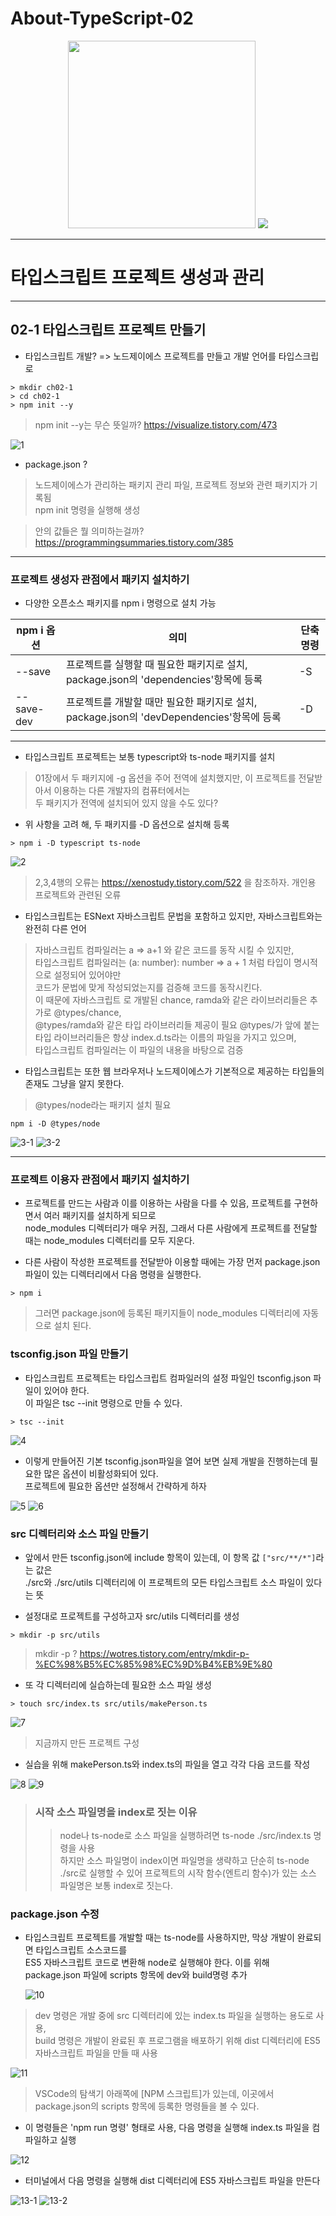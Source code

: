 # About-TypeScript-02
<p align="center">
 <img src="https://upload.wikimedia.org/wikipedia/commons/4/4c/Typescript_logo_2020.svg" width="300" height="300" >
 <img src="http://image.yes24.com/goods/89328106/200x0">
</p>

***  
# 타입스크립트 프로젝트 생성과 관리

***

## 02-1 타입스크립트 프로젝트 만들기  
  
  * 타입스크립트 개발?  => 노드제이에스 프로젝트를 만들고 개발 언어를 타입스크립로 
  
  ```
  > mkdir ch02-1
  > cd ch02-1
  > npm init --y
  ```
  
  > npm init --y는 무슨 뜻일까? https://visualize.tistory.com/473
  
  
![1](https://user-images.githubusercontent.com/50399804/103608080-cde7b780-4f5d-11eb-8bea-2090489e0b87.JPG)

  * package.json ?  
   > 노드제이에스가 관리하는 패키지 관리 파일, 프로젝트 정보와 관련 패키지가 기록됨  
   > npm init 명령을 실행해 생성
   
   > 안의 값들은 뭘 의미하는걸까? https://programmingsummaries.tistory.com/385

***

 ### 프로젝트 생성자 관점에서 패키지 설치하기
 
  * 다양한 오픈소스 패키지를 npm i 명령으로 설치 가능 
  
  npm i 옵션 | 의미 | 단축 명령
  -----------|-----|----------
  --save | 프로젝트를 실행할 때 필요한 패키지로 설치, package.json의 'dependencies'항목에 등록 | -S
  --save-dev | 프로젝트를 개발할 때만 필요한 패키지로 설치, package.json의 'devDependencies'항목에 등록 | -D
***
   
  * 타입스크립트 프로젝트는 보통 typescript와 ts-node 패키지를 설치  
  
  > 01장에서 두 패키지에 -g 옵션을 주어 전역에 설치했지만, 이 프로젝트를 전달받아서 이용하는 다른 개발자의 컴퓨터에서는  
    두 패키지가 전역에 설치되어 있지 않을 수도 있다?  
    
  * 위 사항을 고려 해, 두 패키지를 -D 옵션으로 설치해 등록
  
  ```
  > npm i -D typescript ts-node
  ```
 
 ![2](https://user-images.githubusercontent.com/50399804/103608792-806c4a00-4f5f-11eb-8af6-071a06f540e0.JPG)
 
  > 2,3,4행의 오류는 https://xenostudy.tistory.com/522 을 참조하자. 개인용 프로젝트와 관련된 오류
  
  * 타입스크립트는 ESNext 자바스크립트 문법을 포함하고 있지만, 자바스크립트와는 완전히 다른 언어
  
  > 자바스크립트 컴파일러는 a => a+1 와 같은 코드를 동작 시킬 수 있지만,  
    타입스크립트 컴파일러는 (a: number): number => a + 1 처럼 타입이 명시적으로 설정되어 있어야만  
    코드가 문법에 맞게 작성되었는지를 검증해 코드를 동작시킨다.  
    이 때문에 자바스크립트 로 개발된 chance, ramda와 같은 라이브러리들은 추가로 @types/chance,  
    @types/ramda와 같은 타입 라이브러리들 제공이 필요
    @types/가 앞에 붙는 타입 라이브러리들은 항상 index.d.ts라는 이름의 파일을 가지고 있으며,  
    타입스크립트 컴파일러는 이 파일의 내용을 바탕으로 검증
    
 * 타입스크립트는 또한 웹 브라우저나 노드제이에스가 기본적으로 제공하는 타입들의 존재도 그냥을 알지 못한다.
  > @types/node라는 패키지 설치 필요
  
  ```
  npm i -D @types/node
  ```
    
  ![3-1](https://user-images.githubusercontent.com/50399804/103609491-574cb900-4f61-11eb-97d7-d9593fa8223f.JPG)
  ![3-2](https://user-images.githubusercontent.com/50399804/103609494-587de600-4f61-11eb-96f0-cb7fc2a2a7b4.JPG)
  
  ***
  
  ### 프로젝트 이용자 관점에서 패키지 설치하기
  
  * 프로젝트를 만드는 사람과 이를 이용하는 사람을 다를 수 있음, 프로젝트를 구현하면서 여러 패키지를 설치하게 되므로  
    node_modules 디렉터리가 매우 커짐, 그래서 다른 사람에게 프로젝트를 전달할 때는 node_modules 디렉터리를 모두 지운다.
    
  * 다른 사람이 작성한 프로젝트를 전달받아 이용할 때에는 가장 먼저 package.json 파일이 있는 디렉터리에서 다음 명령을 실행한다.
  
  ```
  > npm i
  ```
  
  > 그러면 package.json에 등록된 패키지들이 node_modules 디렉터리에 자동으로 설치 된다.
  
  
  ### tsconfig.json 파일 만들기
  
  * 타입스크립트 프로젝트는 타입스크립트 컴파일러의 설정 파일인 tsconfig.json 파일이 있어야 한다.  
    이 파일은 tsc --init 명령으로 만들 수 있다.
    
  ```
  > tsc --init
  ```
  ![4](https://user-images.githubusercontent.com/50399804/103610749-32a61080-4f64-11eb-8dcb-110bc1ed1b05.JPG)
  
  * 이렇게 만들어진 기본 tsconfig.json파일을 열어 보면 실제 개발을 진행하는데 필요한 많은 옵션이 비활성화되어 있다.  
    프로젝트에 필요한 옵션만 설정해서 간략하게 하자   
    
![5](https://user-images.githubusercontent.com/50399804/103611136-fc1cc580-4f64-11eb-9022-3754e12f4e8d.JPG)
![6](https://user-images.githubusercontent.com/50399804/103611293-5453c780-4f65-11eb-8f08-52d67ca184b5.JPG)


### src 디렉터리와 소스 파일 만들기

* 앞에서 만든  tsconfig.json에 include 항목이 있는데, 이 항목 값 ```["src/**/*"]```라는 값은  
  ./src와 ./src/utils 디렉터리에 이 프로젝트의 모든 타입스크립트 소스 파일이 있다는 뜻
  
* 설정대로 프로젝트를 구성하고자 src/utils 디렉터리를 생성

```
> mkdir -p src/utils
```

> mkdir -p ?
  https://wotres.tistory.com/entry/mkdir-p-%EC%98%B5%EC%85%98%EC%9D%B4%EB%9E%80

* 또 각 디렉터리에 실습하는데 필요한 소스 파일 생성

```
> touch src/index.ts src/utils/makePerson.ts
```

![7](https://user-images.githubusercontent.com/50399804/103611652-11462400-4f66-11eb-9f0d-e9a7bb6e6e6d.JPG)
> 지금까지 만든 프로젝트 구성

* 실습을 위해 makePerson.ts와 index.ts의 파일을 열고 각각 다음 코드를 작성

![8](https://user-images.githubusercontent.com/50399804/103611822-6d10ad00-4f66-11eb-949b-dae1d133813c.JPG)
![9](https://user-images.githubusercontent.com/50399804/103611907-a0533c00-4f66-11eb-85d7-2b0c385d1552.JPG)

> ### 시작 소스 파일명을 index로 짓는 이유
>> node나 ts-node로 소스 파일을 실행하려면 ts-node ./src/index.ts 명령을 사용  
  하지만 소스 파일명이 index이면 파일명을 생략하고 단순히 ts-node ./src로 실행할 수 있어
  프로젝트의 시작 함수(엔트리 함수)가 있는 소스 파일명은 보통 index로 짓는다.
   
### package.json 수정
 
 * 타입스크립트 프로젝트를 개발할 때는 ts-node를 사용하지만, 막상 개발이 완료되면 타입스크립트 소스코드를  
   ES5 자바스크립트 코드로 변환해 node로 실행해야 한다. 이를 위해 package.json 파일에 scripts 항목에 dev와 build명령 추가
   
   ![10](https://user-images.githubusercontent.com/50399804/103612487-e230b200-4f67-11eb-8b9c-0cf274477574.JPG)

> dev 명령은 개발 중에 src 디렉터리에 있는 index.ts 파일을 실행하는 용도로 사용,  
  build 명령은 개발이 완료된 후 프로그램을 배포하기 위해 dist 디렉터리에 ES5 자바스크립트 파일을 만들 때 사용
  
![11](https://user-images.githubusercontent.com/50399804/103612699-55d2bf00-4f68-11eb-9462-2b68506aab7e.JPG)
> VSCode의 탐색기 아래쪽에 [NPM 스크립트]가 있는데, 이곳에서 package.json의 scripts 항목에 등록한 명령들을 볼 수 있다.  
   
* 이 명령들은 'npm run 명령' 형태로 사용, 다음 명령을 실행해 index.ts 파일을 컴파일하고 실행 

![12](https://user-images.githubusercontent.com/50399804/103612970-eb6e4e80-4f68-11eb-8ab4-8253126bc3c2.JPG)

* 터미널에서 다음 명령을 실행해 dist 디렉터리에 ES5 자바스크립트 파일을 만든다

![13-1](https://user-images.githubusercontent.com/50399804/103613150-53bd3000-4f69-11eb-8ae9-37916fa91b01.JPG)
![13-2](https://user-images.githubusercontent.com/50399804/103613153-54ee5d00-4f69-11eb-8560-c6ed8ad739e0.JPG)
    
